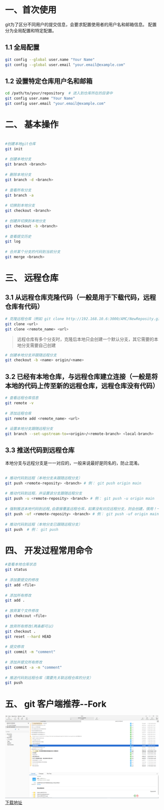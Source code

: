 
# 一、首次使用
git为了区分不同用户的提交信息，会要求配置使用者的用户名和邮箱信息。
配置分为全局配置和特定配置。

## 1.1 全局配置
```bash
git config --global user.name "Your Name"
git config --global user.email "your.email@example.com"
```
## 1.2 设置特定仓库用户名和邮箱
```bash
cd /path/to/your/repository  # 进入到仓库所在的目录中
git config user.name "Your Name"
git config user.email "your.email@example.com"
```



# 二、 基本操作

```bash

#创建本地git仓库
git init

# 创建本地分支
git branch <branch>

# 删除本地分支
git branch -d <branch>

# 查看所有分支
git branch -a

# 切换到本地分支
git checkout <branch>

# 创建并切换到本地分支
git checkout -b <branch>

# 查看提交历史
git log

# 合并某个分支的代码到当前分支
git merge <branch>

```

# 三、 远程仓库

## 3.1 从远程仓库克隆代码（一般是用于下载代码，远程仓库有代码）
```bash
# 克隆远程仓库（例如 git clone http://192.168.10.6:3000/AMC/NewReposity.git）
git clone <url>
git clone <remote_name> <url>
```
> 远程仓库有多个分支时，克隆后本地只会创建一个默认分支，其它需要的本地分支需要自己创建
```bash
# 创建本地分支并跟随远程分支
git checkout -b <name> origin/<name>
```

## 3.2 已经有本地仓库，与远程仓库建立连接（一般是将本地的代码上传至新的远程仓库，远程仓库没有代码）
```bash
# 查看远程仓库信息
git remote -v

# 添加远程仓库
git remote add <remote_name> <url>

# 设置本地分支跟随远程分支
git branch --set-upstream-to=<origin>/<remote-branch> <local-branch>
```

## 3.3 推送代码到远程仓库
本地分支与远程分支是一一对应的，一般来说最好是同名的，防止混淆。
```bash

# 推动代码到远程（本地分支未跟随远程分支）
git push <remote-reposity> <branch> # 例： git push origin main

# 推动代码到远程，并设置该分支跟随远程分支
git push -u <remote-reposity> <branch> # 例： git push -u origin main

# 强制推送本地代码到远程,会直接覆盖远程仓库，如果没有对应远程分支，则会创建，慎用！一般第一次提交使用
git push -uf <remote-reposity> <branch> # 例： git push -uf origin main

# 推动代码到远程（本地分支已跟随远程分支）
git push  # 例： git push

```


# 四、 开发过程常用命令
```bash
#查看本地仓库状态
git status

# 添加要提交的修改
git add <file>

# 添加所有修改
git add .

# 放弃某个文件修改
git chekcout <file>

# 放弃所有修改(两条都可以)
git checkout .
git reset --hard HEAD

# 提交修改
git commit -m "comment"

# 添加并提交所有修改
git commit -a -m "comment"

# 推送代码到远程仓库（需要先关联远程仓库的分支）
git push

```

# 五、 git 客户端推荐--Fork
![这里是图片的描述文字](https://github.com/YuyangHou1230/GitCommand/blob/main/image/Fork.png 'Fork')
[下载地址](https://www.git-fork.com/)
